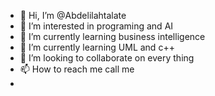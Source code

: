 - 👋 Hi, I’m @Abdelilahtalate
- 👀 I’m interested in programing and AI
- 🌱 I’m currently learning business intelligence
- 🌱 I’m currently learning UML and c++
- 💞️ I’m looking to collaborate on every thing
- 📫 How to reach me call me
- 

<!---
AbdelilahDev/AbdelilahDev is a ✨ special ✨ repository because its `README.md` (this file) appears on your GitHub profile.
You can click the Preview link to take a look at your changes.
--->

